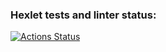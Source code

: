 ### Hexlet tests and linter status:
[![Actions Status](https://github.com/Hante-St/frontend-project-46/actions/workflows/hexlet-check.yml/badge.svg)](https://github.com/Hante-St/frontend-project-46/actions)